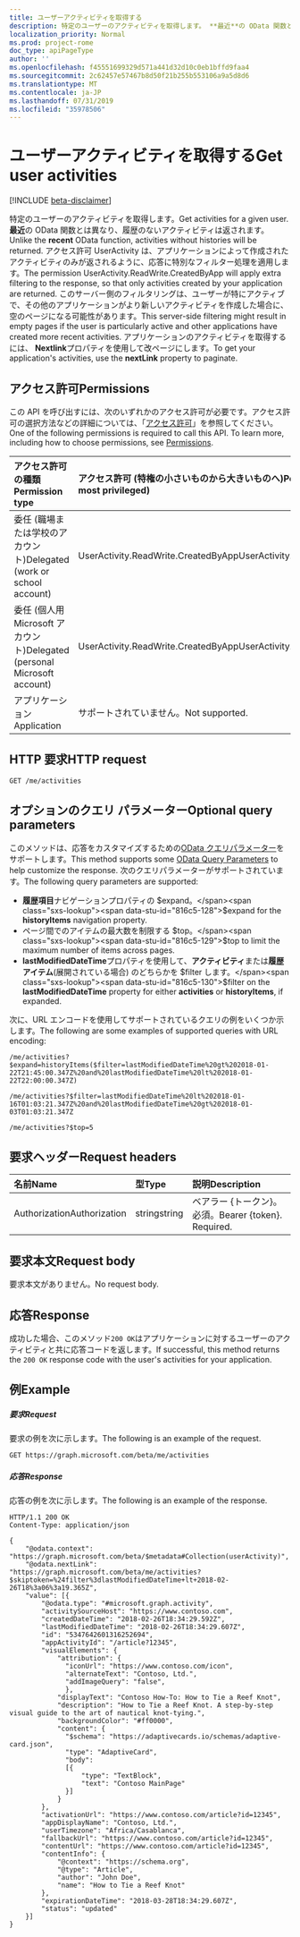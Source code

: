 ```yaml
---
title: ユーザーアクティビティを取得する
description: 特定のユーザーのアクティビティを取得します。 **最近**の OData 関数とは異なり、履歴のないアクティビティは返されます。 アクセス許可 UserActivity は、アプリケーションによって作成されたアクティビティのみが返されるように、応答に特別なフィルター処理を適用します。 このサーバー側のフィルタリングは、ユーザーが特にアクティブで、その他のアプリケーションがより新しいアクティビティを作成した場合に、空のページになる可能性があります。 アプリケーションのアクティビティを取得するには、 **Nextlink**プロパティを使用して改ページにします。
localization_priority: Normal
ms.prod: project-rome
doc_type: apiPageType
author: ''
ms.openlocfilehash: f45551699329d571a441d32d10c0eb1bffd9faa4
ms.sourcegitcommit: 2c62457e57467b8d50f21b255b553106a9a5d8d6
ms.translationtype: MT
ms.contentlocale: ja-JP
ms.lasthandoff: 07/31/2019
ms.locfileid: "35978506"
---
```

# <a name="get-user-activities"></a><span data-ttu-id="816c5-107">ユーザーアクティビティを取得する</span><span class="sxs-lookup"><span data-stu-id="816c5-107">Get user activities</span></span>

[!INCLUDE [beta-disclaimer](../../includes/beta-disclaimer.md)]

<span data-ttu-id="816c5-108">特定のユーザーのアクティビティを取得します。</span><span class="sxs-lookup"><span data-stu-id="816c5-108">Get activities for a given user.</span></span> <span data-ttu-id="816c5-109">**最近**の OData 関数とは異なり、履歴のないアクティビティは返されます。</span><span class="sxs-lookup"><span data-stu-id="816c5-109">Unlike the **recent** OData function, activities without histories will be returned.</span></span> <span data-ttu-id="816c5-110">アクセス許可 UserActivity は、アプリケーションによって作成されたアクティビティのみが返されるように、応答に特別なフィルター処理を適用します。</span><span class="sxs-lookup"><span data-stu-id="816c5-110">The permission UserActivity.ReadWrite.CreatedByApp will apply extra filtering to the response, so that only activities created by your application are returned.</span></span> <span data-ttu-id="816c5-111">このサーバー側のフィルタリングは、ユーザーが特にアクティブで、その他のアプリケーションがより新しいアクティビティを作成した場合に、空のページになる可能性があります。</span><span class="sxs-lookup"><span data-stu-id="816c5-111">This server-side filtering might result in empty pages if the user is particularly active and other applications have created more recent activities.</span></span> <span data-ttu-id="816c5-112">アプリケーションのアクティビティを取得するには、 **Nextlink**プロパティを使用して改ページにします。</span><span class="sxs-lookup"><span data-stu-id="816c5-112">To get your application's activities, use the **nextLink** property to paginate.</span></span>

## <a name="permissions"></a><span data-ttu-id="816c5-113">アクセス許可</span><span class="sxs-lookup"><span data-stu-id="816c5-113">Permissions</span></span>

<span data-ttu-id="816c5-p103">この API を呼び出すには、次のいずれかのアクセス許可が必要です。アクセス許可の選択方法などの詳細については、「[アクセス許可](/graph/permissions-reference)」を参照してください。</span><span class="sxs-lookup"><span data-stu-id="816c5-p103">One of the following permissions is required to call this API. To learn more, including how to choose permissions, see [Permissions](/graph/permissions-reference).</span></span>

|<span data-ttu-id="816c5-116">アクセス許可の種類</span><span class="sxs-lookup"><span data-stu-id="816c5-116">Permission type</span></span>      | <span data-ttu-id="816c5-117">アクセス許可 (特権の小さいものから大きいものへ)</span><span class="sxs-lookup"><span data-stu-id="816c5-117">Permissions (from least to most privileged)</span></span>              |
|:--------------------|:---------------------------------------------------------|
|<span data-ttu-id="816c5-118">委任 (職場または学校のアカウント)</span><span class="sxs-lookup"><span data-stu-id="816c5-118">Delegated (work or school account)</span></span> | <span data-ttu-id="816c5-119">UserActivity.ReadWrite.CreatedByApp</span><span class="sxs-lookup"><span data-stu-id="816c5-119">UserActivity.ReadWrite.CreatedByApp</span></span>    |
|<span data-ttu-id="816c5-120">委任 (個人用 Microsoft アカウント)</span><span class="sxs-lookup"><span data-stu-id="816c5-120">Delegated (personal Microsoft account)</span></span> | <span data-ttu-id="816c5-121">UserActivity.ReadWrite.CreatedByApp</span><span class="sxs-lookup"><span data-stu-id="816c5-121">UserActivity.ReadWrite.CreatedByApp</span></span>    |
|<span data-ttu-id="816c5-122">アプリケーション</span><span class="sxs-lookup"><span data-stu-id="816c5-122">Application</span></span> | <span data-ttu-id="816c5-123">サポートされていません。</span><span class="sxs-lookup"><span data-stu-id="816c5-123">Not supported.</span></span> |

## <a name="http-request"></a><span data-ttu-id="816c5-124">HTTP 要求</span><span class="sxs-lookup"><span data-stu-id="816c5-124">HTTP request</span></span>

<!-- { "blockType": "ignored" } -->

```http
GET /me/activities
```

## <a name="optional-query-parameters"></a><span data-ttu-id="816c5-125">オプションのクエリ パラメーター</span><span class="sxs-lookup"><span data-stu-id="816c5-125">Optional query parameters</span></span>

<span data-ttu-id="816c5-126">このメソッドは、応答をカスタマイズするための[OData クエリパラメーター](https://developer.microsoft.com/graph/docs/concepts/query_parameters)をサポートします。</span><span class="sxs-lookup"><span data-stu-id="816c5-126">This method supports some [OData Query Parameters](https://developer.microsoft.com/graph/docs/concepts/query_parameters) to help customize the response.</span></span> <span data-ttu-id="816c5-127">次のクエリパラメーターがサポートされています。</span><span class="sxs-lookup"><span data-stu-id="816c5-127">The following query parameters are supported:</span></span>

- <span data-ttu-id="816c5-128">**履歴項目**ナビゲーションプロパティの $expand。</span><span class="sxs-lookup"><span data-stu-id="816c5-128">$expand for the **historyItems** navigation property.</span></span>
- <span data-ttu-id="816c5-129">ページ間でのアイテムの最大数を制限する $top。</span><span class="sxs-lookup"><span data-stu-id="816c5-129">$top to limit the maximum number of items across pages.</span></span>
- <span data-ttu-id="816c5-130">**lastModifiedDateTime**プロパティを使用して、**アクティビティ**または**履歴アイテム**(展開されている場合) のどちらかを $filter します。</span><span class="sxs-lookup"><span data-stu-id="816c5-130">$filter on the **lastModifiedDateTime** property for either **activities** or **historyItems**, if expanded.</span></span>

<span data-ttu-id="816c5-131">次に、URL エンコードを使用してサポートされているクエリの例をいくつか示します。</span><span class="sxs-lookup"><span data-stu-id="816c5-131">The following are some examples of supported queries with URL encoding:</span></span>

```
/me/activities?$expand=historyItems($filter=lastModifiedDateTime%20gt%202018-01-22T21:45:00.347Z%20and%20lastModifiedDateTime%20lt%202018-01-22T22:00:00.347Z)

/me/activities?$filter=lastModifiedDateTime%20lt%202018-01-16T01:03:21.347Z%20and%20lastModifiedDateTime%20gt%202018-01-03T01:03:21.347Z

/me/activities?$top=5
```

## <a name="request-headers"></a><span data-ttu-id="816c5-132">要求ヘッダー</span><span class="sxs-lookup"><span data-stu-id="816c5-132">Request headers</span></span>

|<span data-ttu-id="816c5-133">名前</span><span class="sxs-lookup"><span data-stu-id="816c5-133">Name</span></span> | <span data-ttu-id="816c5-134">型</span><span class="sxs-lookup"><span data-stu-id="816c5-134">Type</span></span> | <span data-ttu-id="816c5-135">説明</span><span class="sxs-lookup"><span data-stu-id="816c5-135">Description</span></span>|
|:----|:-----|:-----------|
|<span data-ttu-id="816c5-136">Authorization</span><span class="sxs-lookup"><span data-stu-id="816c5-136">Authorization</span></span> | <span data-ttu-id="816c5-137">string</span><span class="sxs-lookup"><span data-stu-id="816c5-137">string</span></span> | <span data-ttu-id="816c5-p105">ベアラー {トークン}。必須。</span><span class="sxs-lookup"><span data-stu-id="816c5-p105">Bearer {token}. Required.</span></span>|

## <a name="request-body"></a><span data-ttu-id="816c5-140">要求本文</span><span class="sxs-lookup"><span data-stu-id="816c5-140">Request body</span></span>

<span data-ttu-id="816c5-141">要求本文がありません。</span><span class="sxs-lookup"><span data-stu-id="816c5-141">No request body.</span></span>

## <a name="response"></a><span data-ttu-id="816c5-142">応答</span><span class="sxs-lookup"><span data-stu-id="816c5-142">Response</span></span>

<span data-ttu-id="816c5-143">成功した場合、このメソッド`200 OK`はアプリケーションに対するユーザーのアクティビティと共に応答コードを返します。</span><span class="sxs-lookup"><span data-stu-id="816c5-143">If successful, this method returns the `200 OK` response code with the user's activities for your application.</span></span>

## <a name="example"></a><span data-ttu-id="816c5-144">例</span><span class="sxs-lookup"><span data-stu-id="816c5-144">Example</span></span>

##### <a name="request"></a><span data-ttu-id="816c5-145">要求</span><span class="sxs-lookup"><span data-stu-id="816c5-145">Request</span></span>

<span data-ttu-id="816c5-146">要求の例を次に示します。</span><span class="sxs-lookup"><span data-stu-id="816c5-146">The following is an example of the request.</span></span>

<!-- {
  "blockType": "ignored",
  "name": "get_activities"
}-->

```http
GET https://graph.microsoft.com/beta/me/activities
```

##### <a name="response"></a><span data-ttu-id="816c5-147">応答</span><span class="sxs-lookup"><span data-stu-id="816c5-147">Response</span></span>

<span data-ttu-id="816c5-148">応答の例を次に示します。</span><span class="sxs-lookup"><span data-stu-id="816c5-148">The following is an example of the response.</span></span>

<!-- {
  "blockType": "ignored",
  "truncated": true,
  "@odata.type": "Collection(microsoft.graph.activity)"
} -->

```http
HTTP/1.1 200 OK
Content-Type: application/json

{
    "@odata.context": "https://graph.microsoft.com/beta/$metadata#Collection(userActivity)",
    "@odata.nextLink": "https://graph.microsoft.com/beta/me/activities?$skiptoken=%24filter%3dlastModifiedDateTime+lt+2018-02-26T18%3a06%3a19.365Z",
    "value": [{
        "@odata.type": "#microsoft.graph.activity",
        "activitySourceHost": "https://www.contoso.com",
        "createdDateTime": "2018-02-26T18:34:29.592Z",
        "lastModifiedDateTime": "2018-02-26T18:34:29.607Z",
        "id": "5347642601316252694",
        "appActivityId": "/article?12345",
        "visualElements": {
            "attribution": {
              "iconUrl": "https://www.contoso.com/icon",
              "alternateText": "Contoso, Ltd.",
              "addImageQuery": "false",
              },
            "displayText": "Contoso How-To: How to Tie a Reef Knot",
            "description": "How to Tie a Reef Knot. A step-by-step visual guide to the art of nautical knot-tying.",
            "backgroundColor": "#ff0000",
            "content": {
              "$schema": "https://adaptivecards.io/schemas/adaptive-card.json",
              "type": "AdaptiveCard",
              "body":
              [{
                  "type": "TextBlock",
                  "text": "Contoso MainPage"
              }]
            }
        },
        "activationUrl": "https://www.contoso.com/article?id=12345",
        "appDisplayName": "Contoso, Ltd.",
        "userTimezone": "Africa/Casablanca",
        "fallbackUrl": "https://www.contoso.com/article?id=12345",
        "contentUrl": "https://www.contoso.com/article?id=12345",
        "contentInfo": {
            "@context": "https://schema.org",
            "@type": "Article",
            "author": "John Doe",
            "name": "How to Tie a Reef Knot"
        },
        "expirationDateTime": "2018-03-28T18:34:29.607Z",
        "status": "updated"
    }]
}
```

<!-- uuid: 8fcb5dbc-d5aa-4681-8e31-b001d5168d79
2017-06-07 14:57:30 UTC -->
<!--
{
  "type": "#page.annotation",
  "description": "Get activities",
  "keywords": "",
  "section": "documentation",
  "tocPath": "",
  "suppressions": []
}
-->
